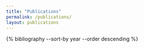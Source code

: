 ```yaml
---
title: "Publications"
permalink: /publications/
layout: publications
---
```


{% bibliography --sort-by year --order descending %}